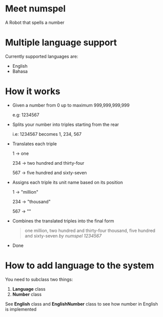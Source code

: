 # Meet numspel
A Robot that spells a number

# Multiple language support
Currently supported languages are:
- English
- Bahasa

# How it works
- Given a number from 0 up to maximum 999,999,999,999

  e.g: 1234567
  
- Splits your number into triples starting from the rear

  i.e: 1234567 becomes 1, 234, 567
  
- Translates each triple

  1   -> one

  234 -> two hundred and thirty-four

  567 -> five hundred and sixty-seven
  
- Assigns each triple its unit name based on its position

  1   -> "million"

  234 -> "thousand"

  567 -> ""
  
- Combines the translated triples into the final form

  > one million, two hundred and thirty-four thousand, five hundred and sixty-seven
  > _by numspel 1234567_

- Done

# How to add language to the system
  You need to subclass two things:
  1. **Language** class
  2. **Number** class

  See **English** class and **EnglishNumber** class to see how number in English is implemented
